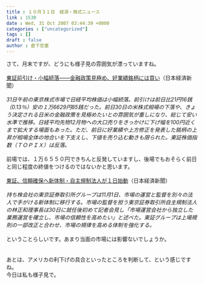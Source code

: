 ```yaml
---
title : １０月３１日　経済・株式ニュース
link : 1530
date : Wed, 31 Oct 2007 03:44:39 +0000
categories : ["uncategorized"]
tags : []
draft : false
author : 倉下忠憲
---
```


さて、月末ですが、どうにも様子見の雰囲気が漂っていますね。<BR><BR><A HREF="http://www.nikkei.co.jp/news/market/20071031m1ds0iss1331.html" TARGET="_blank">東証前引け・小幅続落――金融政策見極め、好業績銘柄には買い</A>（日本経済新聞）<BR><BR><I>31日午前の東京株式市場で日経平均株価は小幅続落。前引けは前日比21円16銭（0.13％）安の１万6629円85銭だった。前日30日の米株式相場の下落や、きょう決定される日米の金融政策を見極めたいとの雰囲気が重しになり、総じて安い水準で推移。日経平均先物12月物への大口売りをきっかけに下げ幅を100円近くまで拡大する場面もあった。ただ、前日に好業績や上方修正を発表した銘柄の上昇が相場全体の地合いを下支えし、下値を売り込む動きも限られた。東証株価指数（ＴＯＰＩＸ）は反落。</I><BR><BR>前場では、１万６５５０円できちんと反発していますし、後場でもおそらく前日と同じ程度の終値をつけるのではないかと思います。<BR><BR><A HREF="http://www.nikkei.co.jp/news/keizai/20071031AT2C3003M30102007.html" TARGET="_blank">東証、信頼確保へ新体制・自主規制法人が１日始動</A>（日本経済新聞）<BR><BR><I>持ち株会社の東京証券取引所グループは11月1日、市場の運営と監督を別々の法人で手がける新体制に移行する。市場の監督を担う東京証券取引所自主規制法人の林正和理事長は30日に就任後初めて記者会見し「市場運営会社から独立した業務運営を確立し、市場の信頼性を高めたい」と述べた。東証グループは上場規則の一部改正と合わせ、市場の規律を高める体制を強化する。</I><BR><BR>ということらしいです。あまり当面の市場には影響ないでしょうか。<BR><BR><BR>あとは、アメリカの利下げの具合といったところを判断して、という感じですね。<BR>今日は私も様子見で。<BR><BR><br><br>
